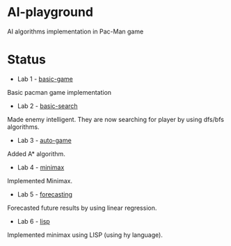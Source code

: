 # AI-playground
AI algorithms implementation in Pac-Man game

# Status
- Lab 1 - [basic-game](https://github.com/Yaroslaww-1/ai-playground/tree/lab1-basic-game)

Basic pacman game implementation

- Lab 2 - [basic-search](https://github.com/Yaroslaww-1/ai-playground/tree/lab2-basic-search)

Made enemy intelligent. They are now searching for player by using dfs/bfs algorithms.

- Lab 3 - [auto-game](https://github.com/Yaroslaww-1/ai-playground/tree/lab3-auto-game)

Added A* algorithm.

- Lab 4 - [minimax](https://github.com/Yaroslaww-1/ai-playground/tree/lab4-minimax)

Implemented Minimax.

- Lab 5 - [forecasting](https://github.com/Yaroslaww-1/ai-playground/tree/lab5-forecasting)

Forecasted future results by using linear regression.

- Lab 6 - [lisp](https://github.com/Yaroslaww-1/ai-playground/tree/lab6-lisp)

Implemented minimax using LISP (using hy language).
